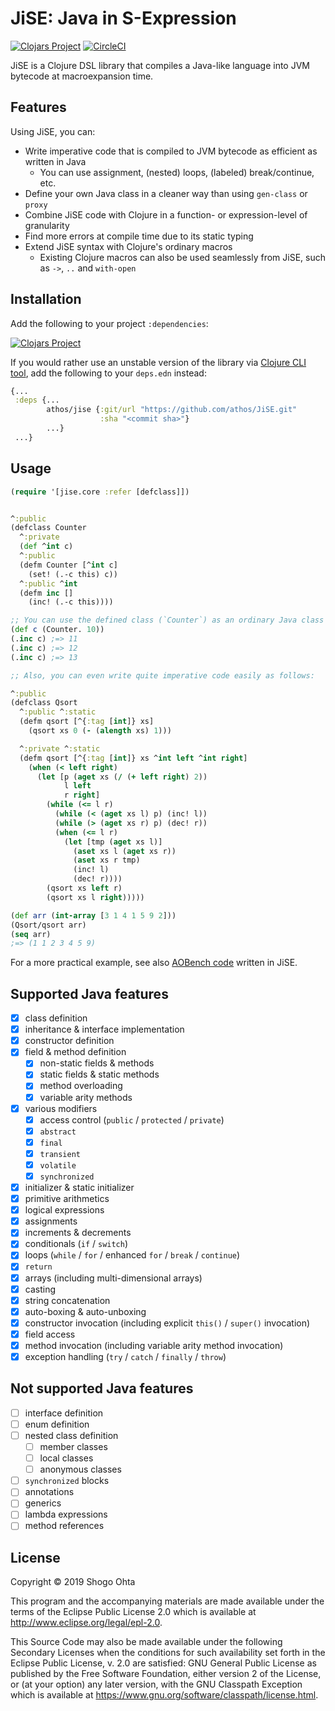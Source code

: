 # JiSE: Java in S-Expression
[![Clojars Project](https://img.shields.io/clojars/v/jise.svg)](https://clojars.org/jise)
[![CircleCI](https://circleci.com/gh/athos/JiSE.svg?style=shield)](https://circleci.com/gh/athos/JiSE)

JiSE is a Clojure DSL library that compiles a Java-like language into JVM bytecode at macroexpansion time.

## Features

Using JiSE, you can:

- Write imperative code that is compiled to JVM bytecode as efficient as written in Java
  - You can use assignment, (nested) loops, (labeled) break/continue, etc.
- Define your own Java class in a cleaner way than using `gen-class` or `proxy`
- Combine JiSE code with Clojure in a function- or expression-level of granularity
- Find more errors at compile time due to its static typing
- Extend JiSE syntax with Clojure's ordinary macros
  - Existing Clojure macros can also be used seamlessly from JiSE, such as `->`, `..` and `with-open`

## Installation

Add the following to your project `:dependencies`:

[![Clojars Project](https://clojars.org/jise/latest-version.svg)](https://clojars.org/jise)

If you would rather use an unstable version of the library via [Clojure CLI tool](https://clojure.org/guides/deps_and_cli), add the following to your `deps.edn` instead:

```clj
{...
 :deps {...
        athos/jise {:git/url "https://github.com/athos/JiSE.git"
                    :sha "<commit sha>"}
        ...}
 ...}
```

## Usage

```clojure
(require '[jise.core :refer [defclass]])


^:public
(defclass Counter
  ^:private
  (def ^int c)
  ^:public
  (defm Counter [^int c]
    (set! (.-c this) c))
  ^:public ^int
  (defm inc []
    (inc! (.-c this))))

;; You can use the defined class (`Counter`) as an ordinary Java class
(def c (Counter. 10))
(.inc c) ;=> 11
(.inc c) ;=> 12
(.inc c) ;=> 13

;; Also, you can even write quite imperative code easily as follows:

^:public
(defclass Qsort
  ^:public ^:static
  (defm qsort [^{:tag [int]} xs]
    (qsort xs 0 (- (alength xs) 1)))

  ^:private ^:static
  (defm qsort [^{:tag [int]} xs ^int left ^int right]
    (when (< left right)
      (let [p (aget xs (/ (+ left right) 2))
            l left
            r right]
        (while (<= l r)
          (while (< (aget xs l) p) (inc! l))
          (while (> (aget xs r) p) (dec! r))
          (when (<= l r)
            (let [tmp (aget xs l)]
              (aset xs l (aget xs r))
              (aset xs r tmp)
              (inc! l)
              (dec! r))))
        (qsort xs left r)
        (qsort xs l right)))))

(def arr (int-array [3 1 4 1 5 9 2]))
(Qsort/qsort arr)
(seq arr)
;=> (1 1 2 3 4 5 9)
```

For a more practical example, see also [AOBench code](examples/example/aobench.clj) written in JiSE.

## Supported Java features
- [x] class definition
- [x] inheritance & interface implementation
- [x] constructor definition
- [x] field & method definition
  - [x] non-static fields & methods
  - [x] static fields & static methods
  - [x] method overloading
  - [x] variable arity methods
- [x] various modifiers
  - [x] access control (`public` / `protected` / `private`)
  - [x] `abstract`
  - [x] `final`
  - [x] `transient`
  - [x] `volatile`
  - [x] `synchronized`
- [x] initializer & static initializer
- [x] primitive arithmetics
- [x] logical expressions
- [x] assignments
- [x] increments & decrements
- [x] conditionals (`if` / `switch`)
- [x] loops (`while` / `for` / enhanced `for` / `break` / `continue`)
- [x] `return`
- [x] arrays (including multi-dimensional arrays)
- [x] casting
- [x] string concatenation
- [x] auto-boxing & auto-unboxing
- [x] constructor invocation (including explicit `this()` / `super()` invocation)
- [x] field access
- [x] method invocation (including variable arity method invocation)
- [x] exception handling (`try` / `catch` / `finally` / `throw`)

## Not supported Java features

- [ ] interface definition
- [ ] enum definition
- [ ] nested class definition
  - [ ] member classes
  - [ ] local classes
  - [ ] anonymous classes
- [ ] `synchronized` blocks
- [ ] annotations
- [ ] generics
- [ ] lambda expressions
- [ ] method references

## License

Copyright © 2019 Shogo Ohta

This program and the accompanying materials are made available under the
terms of the Eclipse Public License 2.0 which is available at
http://www.eclipse.org/legal/epl-2.0.

This Source Code may also be made available under the following Secondary
Licenses when the conditions for such availability set forth in the Eclipse
Public License, v. 2.0 are satisfied: GNU General Public License as published by
the Free Software Foundation, either version 2 of the License, or (at your
option) any later version, with the GNU Classpath Exception which is available
at https://www.gnu.org/software/classpath/license.html.
